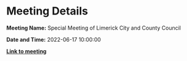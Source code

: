 # Meeting Details

**Meeting Name:** Special Meeting of Limerick City and County Council

**Date and Time:** 2022-06-17 10:00:00

**<a href="https://www.limerick.ie/council/whats-on/special-meeting-limerick-city-and-county-council-51" target="_blank">Link to meeting</a>**
